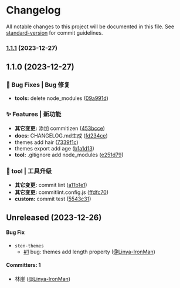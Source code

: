 # Changelog

All notable changes to this project will be documented in this file. See [standard-version](https://github.com/conventional-changelog/standard-version) for commit guidelines.

### [1.1.1](https://github.com/Linya-IronMan/Learn_Lerna/compare/v1.1.0...v1.1.1) (2023-12-27)

## 1.1.0 (2023-12-27)


### 🐛 Bug Fixes | Bug 修复

* **tools:** delete node_modules ([09a991d](https://github.com/Linya-IronMan/Learn_Lerna/commit/09a991d783e862ab183dbe5910ae1ad1e04bcbb1))


### ✨ Features | 新功能

* **其它变更:** 添加 commitizen ([453bcce](https://github.com/Linya-IronMan/Learn_Lerna/commit/453bcce3ecd4568bb96d499e042cd81d50a02801))
* **docs:** CHANGELOG.md生成 ([fd234ce](https://github.com/Linya-IronMan/Learn_Lerna/commit/fd234cea81f6c6436a8cb341e66bff2b77840f9b))
* themes add hair ([7339f1c](https://github.com/Linya-IronMan/Learn_Lerna/commit/7339f1c62f331ed6f54788da2fc80c1bd3e3ace1))
* themes export add age ([b1a1d13](https://github.com/Linya-IronMan/Learn_Lerna/commit/b1a1d13e025f70e552f656419e4cd4c9f34b07e8))
* **tool:** .gitignore add node_modules ([e251d79](https://github.com/Linya-IronMan/Learn_Lerna/commit/e251d792173b3040deb7c51a886f0b38762cd3d0))


### 🚀 tool | 工具升级

* **其它变更:** commit lint ([a11b1e1](https://github.com/Linya-IronMan/Learn_Lerna/commit/a11b1e16169ed2d5c71e67f3fb6c4eb510bbc419))
* **其它变更:** commitlint.config.js ([ffdfc70](https://github.com/Linya-IronMan/Learn_Lerna/commit/ffdfc704c293ff75fddfb9e1dd5c04517f4cbfa6))
* **custom:** commit test ([5543c31](https://github.com/Linya-IronMan/Learn_Lerna/commit/5543c31910f577c09757cbc910b02a45b4f2aee3))


## Unreleased (2023-12-26)

#### Bug Fix
* `sten-themes`
  * [#1](https://github.com/Linya-IronMan/Learn_Lerna/pull/1) bug: themes add length property ([@Linya-IronMan](https://github.com/Linya-IronMan))

#### Committers: 1
- 林崖 ([@Linya-IronMan](https://github.com/Linya-IronMan))